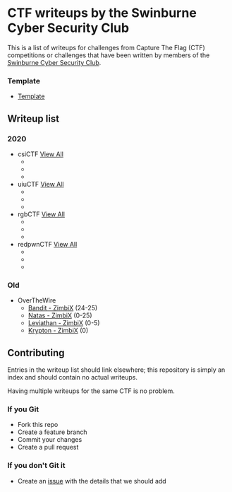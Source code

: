 # CTF writeups by the Swinburne Cyber Security Club

This is a list of writeups for challenges from Capture The Flag (CTF) competitions or challenges that have been written by members of the [Swinburne Cyber Security Club](http://scsc.io).

### **Template** 
- [Template]()

## Writeup list
### **2020** 
- csiCTF [View All](https://github.com/swin-scsc/writeups/tree/master/2020/csiCTF)
	+ []()
	+ []()
	+ []()
- uiuCTF [View All](https://github.com/swin-scsc/writeups/tree/master/2020/uiuCTF)
	+ []()
	+ []()
	+ []()
- rgbCTF [View All](https://github.com/swin-scsc/writeups/tree/master/2020/rgbCTF)
	+ []()
	+ []()
	+ []()
- redpwnCTF [View All](http://github.com/swin-scsc/writeups/tree/master/2020/redpwnCTF)
	+ []()
	+ []()
	+ []()
### **Old** 
- OverTheWire
	+ [Bandit - ZimbiX](https://github.com/ZimbiX/infosec-ctf-writeups/blob/master/OverTheWire%20-%20Bandit.md) (24-25)
	+ [Natas - ZimbiX](https://github.com/ZimbiX/infosec-ctf-writeups/tree/master/OverTheWire%20-%20Natas) (0-25)
	+ [Leviathan - ZimbiX](https://github.com/ZimbiX/infosec-ctf-writeups/blob/master/OverTheWire%20-%20Leviathan.md) (0-5)
	+ [Krypton - ZimbiX](https://github.com/ZimbiX/infosec-ctf-writeups/blob/master/OverTheWire%20-%20Krypton.md) (0)

## Contributing

Entries in the writeup list should link elsewhere; this repository is simply an index and should contain no actual writeups.

Having multiple writeups for the same CTF is no problem.

### If you Git

- Fork this repo
- Create a feature branch
- Commit your changes
- Create a pull request

### If you don't Git it

- Create an [issue](https://github.com/ZimbiX/infosec-ctf-writeups/issues) with the details that we should add
